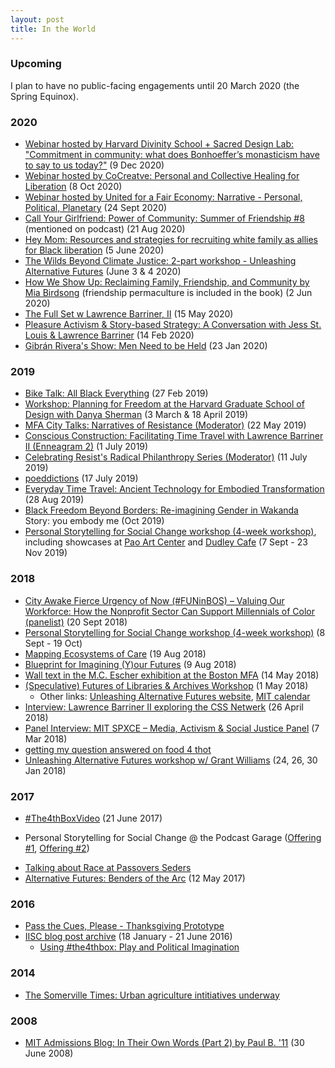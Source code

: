```yaml
---
layout: post
title: In the World
---
```


### Upcoming

I plan to have no public-facing engagements until 20 March 2020 (the Spring Equinox).

### 2020

* [Webinar hosted by Harvard Divinity School + Sacred Design Lab: "Commitment in community: what does Bonhoeffer’s monasticism have to say to us today?"](https://docs.google.com/document/d/1D98ESudM06yFoUZ1jrZhFqiK99FWN0k5Ate0q5bQ_UI/edit#) (9 Dec 2020)
* [Webinar hosted by CoCreatve: Personal and Collective Healing for Liberation](https://www.facebook.com/124504174237263/videos/2798741603744715) (8 Oct 2020)
* [Webinar hosted by United for a Fair Economy: Narrative - Personal, Political, Planetary](https://www.wearecocreative.com/post/narrative-personal-political-planetary-september-2020) (24 Sept 2020)
* [Call Your Girlfriend: Power of Community: Summer of Friendship #8](https://overcast.fm/+FfB3ExW2M/28:57) (mentioned on podcast) (21 Aug 2020)
* [Hey Mom: Resources and strategies for recruiting white family as allies for Black liberation](http://bit.ly/hey-mom_) (5 June 2020)
* [The Wilds Beyond Climate Justice: 2-part workshop - Unleashing Alternative Futures](https://unleashingalternativefutures.wordpress.com/wilds-beyond-climate-justice/) (June 3 & 4 2020) 
* [How We Show Up: Reclaiming Family, Friendship, and Community by Mia Birdsong](http://www.miabirdsong.com/how-we-show-up) (friendship permaculture is included in the book) (2 Jun 2020)
* [The Full Set w Lawrence Barriner, II](https://open.spotify.com/episode/2bsAnHvKe6wKYaIDynzWhh?si=3Ba6Lo0XQFq53ZAUWFJhdA) (15 May 2020)
* [Pleasure Activism & Story-based Strategy: A Conversation with Jess St. Louis & Lawrence Barriner](https://www.storybasedstrategy.org/blog-full/2020/2/14/pleasure-activism-amp-story-based-strategy-a-conversation-with-jess-st-louis-amp-lawrence-barriner) (14 Feb 2020)
* [Gibrán Rivera's Show: Men Need to be Held](https://www.gibranrivera.com/the-show/2020/5/21/lawrence-barriner-ii-men-need-to-be-held) (23 Jan 2020)


### 2019

* [Bike Talk: All Black Everything](https://soundcloud.com/lawrence-barriner-ii/bike-talk-02-27-19) (27 Feb 2019)
* [Workshop: Planning for Freedom at the Harvard Graduate School of Design with Danya Sherman](https://imgur.com/5yy2v1g) (3 March & 18 April 2019)
* [MFA City Talks: Narratives of Resistance (Moderator)](https://www.mfa.org/programs/special-event/the-city-talks-narratives-of-resistance) (22 May 2019)
* [Conscious Construction: Facilitating Time Travel with Lawrence Barriner II (Enneagram 2)](https://consciousconstruction.libsyn.com/facilitating-time-travel-with-lawrence-barriner-ii-enneagram-2) (1 July 2019)
* [Celebrating Resist's Radical Philanthropy Series (Moderator)](https://www.eventbrite.com/e/celebrating-resists-radical-philanthropy-series-tickets-60629380108#) (11 July 2019)
* [poeddictions](https://soundcloud.com/lawrence-barriner-ii/poeddictions-lawrence-barriner-ii-17-july-2019/s-UP7oX) (17 July 2019)
* [Everyday Time Travel: Ancient Technology for Embodied Transformation](http://worldfellowship.org/event/everyday-time-travel-ancient-technology-for-embodied-transformation/) (28 Aug 2019)
* [Black Freedom Beyond Borders: Re-imagining Gender in Wakanda](https://www.wakandadreamlab.com/re-imaginegender) Story: you embody me (Oct 2019)
* [Personal Storytelling for Social Change workshop (4-week workshop)](https://www.podcastgarage.org/events/personal-storytelling-for-social-change-zrj3n), including showcases at [Pao Art Center](https://www.podcastgarage.org/events/2019/11/8/personal-storytelling-for-social-change-showcase-dudley-cafe-px8s4) and [Dudley Cafe](https://www.podcastgarage.org/events/2019/11/8/personal-storytelling-for-social-change-showcase-dudley-cafe) (7 Sept - 23 Nov 2019)

### 2018
* [City Awake Fierce Urgency of Now (#FUNinBOS) – Valuing Our Workforce: How the Nonprofit Sector Can Support Millennials of Color (panelist)](https://www.tsne.org/blog/7-things-nonprofits-can-do-support-millennials-color-sector) (20 Sept 2018)
* [Personal Storytelling for Social Change workshop (4-week workshop)](https://www.podcastgarage.org/events/personal-storytelling-for-social-change) (8 Sept - 19 Oct)
* [Mapping Ecosystems of Care](http://oldoakdojo.com/event/mapping-our-ecosystems-of-care/) (19 Aug 2018)
* [Blueprint for Imagining (Y)our Futures](https://medium.com/predict/blueprint-for-imagining-y-our-futures-18bc90758793) (9 Aug 2018)
* [Wall text in the M.C. Escher exhibition at the Boston MFA](https://www.instagram.com/p/BixhjbGnU6H/?taken-by=lqb2) (14 May 2018)
* [(Speculative) Futures of Libraries & Archives Workshop](https://twitter.com/sofiayleung/status/988883562597441537) (1 May 2018)
    - Other links: [Unleashing Alternative Futures website](https://unleashingalternativefutures.wordpress.com), [MIT calendar](https://calendar.mit.edu/event/unleashing_alternative_futures_constructing_new_worlds_through_imagination_narrative_and_radical_hope)
* [Interview: Lawrence Barriner II exploring the CSS Netwerk](https://www.storybasedstrategy.org/blog-full/2018/4/26/interview-lawrence-barriner-ii-exploring-the-css-netwerk) (26 April 2018)
* [Panel Interview: MIT SPXCE – Media, Activism & Social Justice Panel](https://soundcloud.com/colab-radio/mit-spxce-media-activism-social-justice-panel) (7 Mar 2018)
* [getting my question answered on food 4 thot](https://overcast.fm/+LP1XlrNc0/3:14)
* [Unleashing Alternative Futures workshop w/ Grant Williams]() (24, 26, 30 Jan 2018)

### 2017 
* [#The4thBoxVideo](https://www.youtube.com/watch?v=5amBkni2TyY) (21 June 2017)
- Personal Storytelling for Social Change @ the Podcast Garage ([Offering #1](https://www.podcastgarage.org/events/2017/8/5/personal-storytelling-for-social-change), [Offering #2](https://www.podcastgarage.org/events/2017/8/5/personal-storytelling-for-social-change-h3kpf))
* [Talking about Race at Passovers Seders](http://bit.ly/TalkingAboutRaceAtPassoverSeders)
* [Alternative Futures: Benders of the Arc](http://colabradio.mit.edu/alternative-futures-benders-of-the-arc/) (12 May 2017)

### 2016
* [Pass the Cues, Please - Thanksgiving Prototype](https://drive.google.com/file/d/0B_VvOEA19QgNNzN2blB1M0l0eTA/view?usp=sharing)
* [IISC blog post archive](http://interactioninstitute.org/author/lawrence/) (18 January - 21 June 2016)
    - [Using #the4thbox: Play and Political Imagination](http://interactioninstitute.org/using-the4thbox-play-and-political-imagination/)

### 2014
* [The Somerville Times: Urban agriculture intitiatives underway](http://www.thesomervilletimes.com/archives/49932)

### 2008

* [MIT Admissions Blog: In Their Own Words (Part 2) by Paul B. '11](https://mitadmissions.org/blogs/entry/in_their_own_words_part_2/) (30 June 2008)